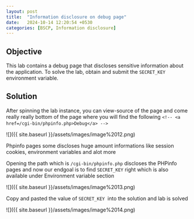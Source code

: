```yaml
---
layout: post
title:  "Information disclosure on debug page"
date:   2024-10-14 12:20:54 +0530
categories: [BSCP, Information disclosure]
---
```


## Objective

  

This lab contains a debug page that discloses sensitive information about the application. To solve the lab, obtain and submit the `SECRET_KEY` environment variable.  

  

## Solution

  

After spinning the lab instance, you can view-source of the page and come really really bottom of the page where you will find the following `<!-- <a href=/cgi-bin/phpinfo.php>Debug</a> -->`⁠

  

![]({{ site.baseurl }}/assets/images/image%2012.png)  

  

Phpinfo pages some discloses huge amount informations like session cookies, environment variables and alot more 

  

Opening the path which is `/cgi-bin/phpinfo.php` discloses the PHPinfo pages and now our endgoal is to find `SECRET_KEY` right which is also available under Environment variable section 

  

![]({{ site.baseurl }}/assets/images/image%2013.png)  

  

Copy and pasted the value of `SECRET_KEY`  into the solution and lab is solved 

  

![]({{ site.baseurl }}/assets/images/image%2014.png)